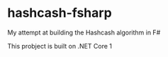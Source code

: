 # hashcash-fsharp

My attempt at building the Hashcash algorithm in F#

This probject is built on .NET Core 1
